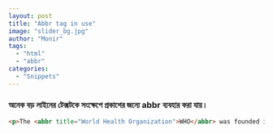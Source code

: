 ```yaml
---
layout: post
title: "Abbr tag in use"
image: "slider_bg.jpg"
author: "Monir"
tags:
  - "html"
  - "abbr"
categories:
  - "Snippets"
---
```


### অনেক বড় লাইনের টেক্সটকে সংক্ষেপে প্রকাশের জন্যে abbr ব্যবহার করা যায়।

```html
<p>The <abbr title="World Health Organization">WHO</abbr> was founded in 1948.</p>
```
